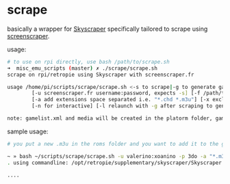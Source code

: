 # scrape

basically a wrapper for [Skyscraper](https://github.com/muldjord/skyscraper) specifically tailored to scrape using [screenscraper](https://www.screenscraper.fr).

usage:

~~~bash
# to use on rpi directly, use bash /path/to/scrape.sh
➜  misc_emu_scripts (master) ✗ ./scrape/scrape.sh                               
scrape on rpi/retropie using Skyscraper with screenscraper.fr

usage /home/pi/scripts/scrape/scrape.sh <-s to scrape|-g to generate gamelist after -s] <-p platform> [-d do not descend in subdirs]
        [-u screenscraper.fr username:password, expects -s] [-f /path/to/file to scrape single file, expects -s] [-c to refresh cache, expects -s]
        [-a add extensions space separated i.e. "*.chd *.m3u"] [-x exclude wildcards comma-separated i.e. "*.adz,*.zip"] [-i include wildcards comma-separated i.e. "*.adz,*.zip"]
        [-n for interactive] [-l relaunch with -g after scraping to generate gamelist.xml in one shot

note: gamelist.xml and media will be created in the platorm folder, gamelist.xml will have relative paths both for roms and media.
~~~

sample usage:

~~~bash
# you put a new .m3u in the roms folder and you want to add it to the gamelist, in one shot:

~ » bash ~/scripts/scrape/scrape.sh -u valerino:xoanino -p 3do -a "*.m3u" -l
. using commandline: /opt/retropie/supplementary/skyscraper/Skyscraper --verbosity 3 -p 3do --addext *.m3u --relative

....
~~~